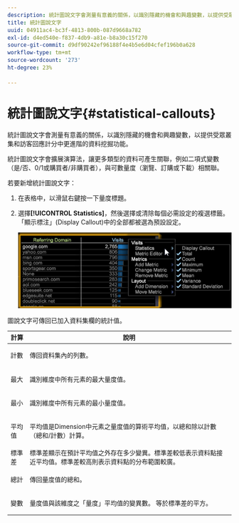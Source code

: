 ```yaml
---
description: 統計圖說文字會測量有意義的關係，以識別隱藏的機會和興趣變數，以提供受眾叢集和訪客回應計分中更進階的資料挖掘功能。
title: 統計圖說文字
uuid: 04911ac4-bc3f-4813-800b-087d9668a782
exl-id: d4ed540e-f837-4db9-a81e-b8a30c15f270
source-git-commit: d9df90242ef96188f4e4b5e6d04cfef196b0a628
workflow-type: tm+mt
source-wordcount: '273'
ht-degree: 23%

---
```


# 統計圖說文字{#statistical-callouts}

統計圖說文字會測量有意義的關係，以識別隱藏的機會和興趣變數，以提供受眾叢集和訪客回應計分中更進階的資料挖掘功能。

統計圖說文字會擴展演算法，讓更多類型的資料可產生關聯，例如二項式變數（是/否、0/1或購買者/非購買者），與可數量度（瀏覽、訂購或下載）相關聯。

若要新增統計圖說文字：

1. 在表格中，以滑鼠右鍵按一下量度標題。
1. 選擇&#x200B;**[!UICONTROL Statistics]**，然後選擇或清除每個必需設定的複選標籤。 「顯示標注」(Display Callout)中的全部都被選為預設設定。

   ![](assets/statistical_callouts.png)

圖說文字可傳回已加入資料集欄的統計值。

<table id="table_B2A4F9D5938D4756A81ACF6F4D77E63D">
 <thead>
  <tr>
   <th colname="col1" class="entry"> 計算 </th>
   <th colname="col2" class="entry"> 說明 </th>
  </tr>
 </thead>
 <tbody>
  <tr>
   <td colname="col1"> 計數 </td>
   <td colname="col2"><p>傳回資料集內的列數。 </p></td>
  </tr>
  <tr>
   <td colname="col1"> 最大 </td>
   <td colname="col2"><p> 識別維度中所有元素的最大量度值。 </p></td>
  </tr>
  <tr>
   <td colname="col1"> 最小 </td>
   <td colname="col2"><p> 識別維度中所有元素的最小量度值。 </p></td>
  </tr>
  <tr>
   <td colname="col1"> 平均值 </td>
   <td colname="col2"><p> 平均值是Dimension中元素之量度值的算術平均值，以總和除以計數（總和/計數）計算。 </p></td>
  </tr>
  <tr>
   <td colname="col1"> 標準差 </td>
   <td colname="col2"> 標準差顯示在預計平均值之外存在多少變異。標準差較低表示資料點接近平均值。標準差較高則表示資料點的分布範圍較廣。 </td>
  </tr>
  <tr>
   <td colname="col1"> 總計 </td>
   <td colname="col2"><p> 傳回量度值的總和。 </p></td>
  </tr>
  <tr>
   <td colname="col1"> 變數 </td>
   <td colname="col2"><p> 量度值與該維度之「量度」平均值的變異數。 等於標準差的平方。 </p></td>
  </tr>
 </tbody>
</table>
